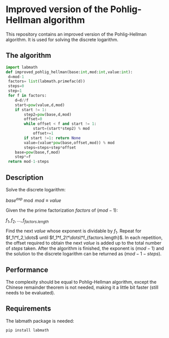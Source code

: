 # Improved version of the Pohlig-Hellman algorithm

This repository contains an improved version of the Pohlig-Hellman algorithm. It is used for solving the discrete logarithm.

## The algorithm
```python
import labmath
def improved_pohlig_hellman(base:int,mod:int,value:int):
 d=mod-1
 factors= list(labmath.primefac(d))
 steps=0
 step=1
 for f in factors:    
    d=d//f
    start=pow(value,d,mod)    
    if start != 1:
        step2=pow(base,d,mod)         
        offset=0
        while offset < f and start != 1:
            start=(start*step2) % mod            
            offset+=1
        if start !=1: return None 
        value=(value*pow(base,offset,mod)) % mod
        steps=steps+step*offset 
    base=pow(base,f,mod)   
    step*=f
 return mod-1-steps
```

## Description
Solve the discrete logarithm:

$base^{exp} \bmod mod \equiv value$

Given the the prime factorization $factors$ of $(mod-1)$:

$f_1,f_2,\dots,f_{factors.length}$

Find the next $value$ whose exponent is dividable by $f_1$. Repeat for $f_1\*f_2,\dots$ until $f_1*f_2\*\dots\*f_{factors.length}$. In each repetition, the offset required to obtain the next $value$ is added up to the total number of $steps$ taken. After the algorithm is finished, the exponent is $(mod-1)$ and the solution to the discrete logarithm can be returned as $(mod-1-steps)$.  

## Performance
The complexity should be equal to Pohlig-Hellman algorithm, except the Chinese remainder theorem is not needed, making it a little bit faster (still needs to be evaluated).


## Requirements
The labmath package is needed:
```
pip install labmath
```
